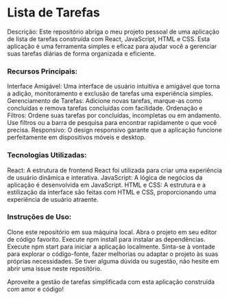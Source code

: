 # Lista de Tarefas

Descrição:
Este repositório abriga o meu projeto pessoal de uma aplicação de lista de tarefas construída com React, JavaScript, HTML e CSS. Esta aplicação é uma ferramenta simples e eficaz para ajudar você a gerenciar suas tarefas diárias de forma organizada e eficiente.

### Recursos Principais:
Interface Amigável: Uma interface de usuário intuitiva e amigável que torna a adição, monitoramento e exclusão de tarefas uma experiência simples.
Gerenciamento de Tarefas: Adicione novas tarefas, marque-as como concluídas e remova tarefas concluídas com facilidade.
Ordenação e Filtros: Ordene suas tarefas por concluídas, incompletas ou em andamento. Use filtros ou a barra de pesquisa para encontrar rapidamente o que você precisa.
Responsivo: O design responsivo garante que a aplicação funcione perfeitamente em dispositivos móveis e desktop.

### Tecnologias Utilizadas:
React: A estrutura de frontend React foi utilizada para criar uma experiência de usuário dinâmica e interativa.
JavaScript: A lógica de negócios da aplicação é desenvolvida em JavaScript.
HTML e CSS: A estrutura e a estilização da interface são feitas com HTML e CSS, proporcionando uma experiência de usuário atraente.

### Instruções de Uso:
Clone este repositório em sua máquina local.
Abra o projeto em seu editor de código favorito.
Execute npm install para instalar as dependências.
Execute npm start para iniciar a aplicação localmente.
Sinta-se à vontade para explorar o código-fonte, fazer melhorias ou adaptar o projeto às suas próprias necessidades. Se tiver alguma dúvida ou sugestão, não hesite em abrir uma issue neste repositório.

Aproveite a gestão de tarefas simplificada com esta aplicação construída com amor e código!
